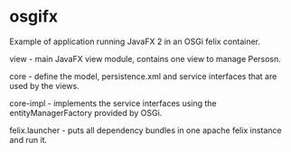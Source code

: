 # osgifx
Example of application running JavaFX 2 in an OSGi felix container.

view - main JavaFX view module, contains one view to manage Persosn.

core - define the model, persistence.xml and service interfaces that are used by the views.

core-impl - implements the service interfaces using the entityManagerFactory provided by OSGi.

felix.launcher - puts all dependency bundles in one apache felix instance and run it.
